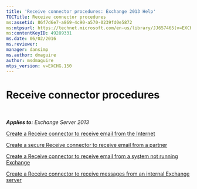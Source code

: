 ```yaml
---
title: 'Receive connector procedures: Exchange 2013 Help'
TOCTitle: Receive connector procedures
ms:assetid: 86f7d6e7-a869-4c90-a570-0239fd0e5872
ms:mtpsurl: https://technet.microsoft.com/en-us/library/JJ657465(v=EXCHG.150)
ms:contentKeyID: 49289331
ms.date: 06/02/2016
ms.reviewer: 
manager: dansimp
ms.author: dmaguire
author: msdmaguire
mtps_version: v=EXCHG.150
---
```


# Receive connector procedures

 

_**Applies to:** Exchange Server 2013_


[Create a Receive connector to receive email from the Internet](create-a-receive-connector-to-receive-email-from-the-internet-exchange-2013-help.md)

[Create a secure Receive connector to receive email from a partner](create-a-secure-receive-connector-to-receive-email-from-a-partner-exchange-2013-help.md)

[Create a Receive connector to receive email from a system not running Exchange](create-a-receive-connector-to-receive-email-from-a-system-not-running-exchange-exchange-2013-help.md)

[Create a Receive connector to receive messages from an internal Exchange server](create-a-receive-connector-to-receive-messages-from-an-internal-exchange-server-exchange-2013-help.md)

